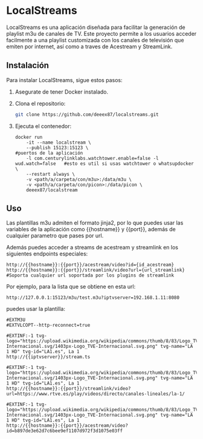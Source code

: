 # LocalStreams

LocalStreams es una aplicación diseñada para facilitar la generación de playlist m3u de canales de TV. Este proyecto permite a los usuarios acceder facilmente a una playlist customizada con los canales de televisión que emiten por internet, así como a traves de Acestream y StreamLink.

## Instalación

Para instalar LocalStreams, sigue estos pasos:

1. Asegurate de tener Docker instalado.

2. Clona el repositorio:
    ```bash
    git clone https://github.com/deeex87/localstreams.git
    ```
2. Ejecuta el contenedor:
    ```
    docker run 
        -it --name localstream \
        --publish 15123:15123 \                                             #puertos de la aplicación
        -l com.centurylinklabs.watchtower.enable=false -l wud.watch=false   #esto es util si usas watchtower o whatsupdocker \
        --restart always \
        -v <path/a/carpeta/con/m3u>:/data/m3u \
        -v <path/a/carpeta/con/picon>:/data/picon \ 
        deeex87/localstream
    ```

## Uso

Las plantillas m3u admiten el formato jinja2, por lo que puedes usar las variables de la aplicación como {{hostname}} y {{port}}, además de cualquier parametro que pases por url. 

Además puedes acceder a streams de acestream y streamlink en los siguientes endpoints especiales:

    http://{{hostname}}:{{port}}/acestream/video?id={id_acestream}
    http://{{hostname}}:{{port}}/streamlink/video?url={url_streamlink} #Soporta cualquier url soportada por los plugins de streamlink

Por ejemplo, para la lista que se obtiene en esta url:

    http://127.0.0.1:15123/m3u/test.m3u?iptvserver=192.168.1.11:8080

puedes usar la plantilla:

    #EXTM3U
    #EXTVLCOPT--http-reconnect=true

    #EXTINF:-1 tvg-logo="https://upload.wikimedia.org/wikipedia/commons/thumb/8/83/Logo_TVE-Internacional.svg/1403px-Logo_TVE-Internacional.svg.png" tvg-name="LA 1 HD" tvg-id="LA1.es", La 1
    http://{{iptvserver}}/stream.ts

    #EXTINF:-1 tvg-logo="https://upload.wikimedia.org/wikipedia/commons/thumb/8/83/Logo_TVE-Internacional.svg/1403px-Logo_TVE-Internacional.svg.png" tvg-name="LA 1 HD" tvg-id="LA1.es", La 1
    http://{{hostname}}:{{port}}/streamlink/video?url=https://www.rtve.es/play/videos/directo/canales-lineales/la-1/

    #EXTINF:-1 tvg-logo="https://upload.wikimedia.org/wikipedia/commons/thumb/8/83/Logo_TVE-Internacional.svg/1403px-Logo_TVE-Internacional.svg.png" tvg-name="LA 1 HD" tvg-id="LA1.es", La 1
    http://{{hostname}}:{{port}}/acestream/video?id=b897de3e62d7c6bee9ef1107d972f3d1075e03ff

